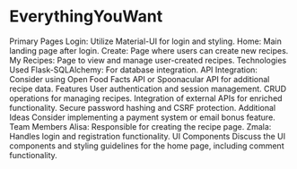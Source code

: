# EverythingYouWant
Primary Pages
Login: Utilize Material-UI for login and styling.
Home: Main landing page after login.
Create: Page where users can create new recipes.
My Recipes: Page to view and manage user-created recipes.
Technologies Used
Flask-SQLAlchemy: For database integration.
API Integration: Consider using Open Food Facts API or Spoonacular API for additional recipe data.
Features
User authentication and session management.
CRUD operations for managing recipes.
Integration of external APIs for enriched functionality.
Secure password hashing and CSRF protection.
Additional Ideas
Consider implementing a payment system or email bonus feature.
Team Members
Alisa: Responsible for creating the recipe page.
Zmala: Handles login and registration functionality.
UI Components
Discuss the UI components and styling guidelines for the home page, including comment functionality.
